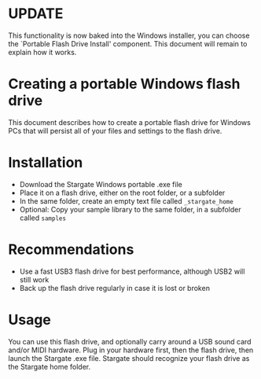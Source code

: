 # UPDATE
This functionality is now baked into the Windows installer, you can choose
the `Portable Flash Drive Install' component.  This document will remain to
explain how it works.

# Creating a portable Windows flash drive
This document describes how to create a portable flash drive for Windows PCs
that will persist all of your files and settings to the flash drive.

# Installation
- Download the Stargate Windows portable .exe file
- Place it on a flash drive, either on the root folder, or a subfolder
- In the same folder, create an empty text file called `_stargate_home`
- Optional: Copy your sample library to the same folder, in a subfolder called
  `samples`

# Recommendations
- Use a fast USB3 flash drive for best performance, although USB2 will still
  work
- Back up the flash drive regularly in case it is lost or broken

# Usage
You can use this flash drive, and optionally carry around a USB sound card
and/or MIDI hardware.  Plug in your hardware first, then the flash drive,
then launch the Stargate .exe file.  Stargate should recognize your flash
drive as the Stargate home folder.
